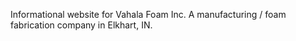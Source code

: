 Informational website for Vahala Foam Inc. A manufacturing / foam fabrication company in Elkhart, IN.
